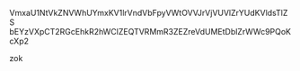 VmxaU1NtVkZNVWhUYmxKV1lrVndVbFpyVWtOVVJrVjVUVlZrYUdKVldsTlZS
bEYzVXpCT2RGcEhkR2hWClZEQTVRMmR3ZEZreVdUMEtDblZrWWc9PQoKcXp2

zok